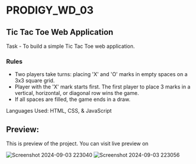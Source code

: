 # PRODIGY_WD_03
## Tic Tac Toe Web Application


<p> Task - To build a simple Tic Tac Toe web application.</p>

### Rules

- Two players take turns: placing 'X' and 'O' marks in empty spaces on a 3x3 square grid.
- Player with the 'X' mark starts first. The first player to place 3 marks in a vertical, horizontal, or diagonal row wins the game.
- If all spaces are filled, the game ends in a draw.


<p> Languages Used: HTML, CSS, & JavaScript </p>
<h2>Preview: </h2>
<p>This is preview of the project. You can visit live preview on </p>


![Screenshot 2024-09-03 223040](https://github.com/user-attachments/assets/1417f0b7-222b-45e8-bd77-bf5893f79ef7)
![Screenshot 2024-09-03 223056](https://github.com/user-attachments/assets/2570464a-4086-4157-b8e1-63fdbd1641ef)











